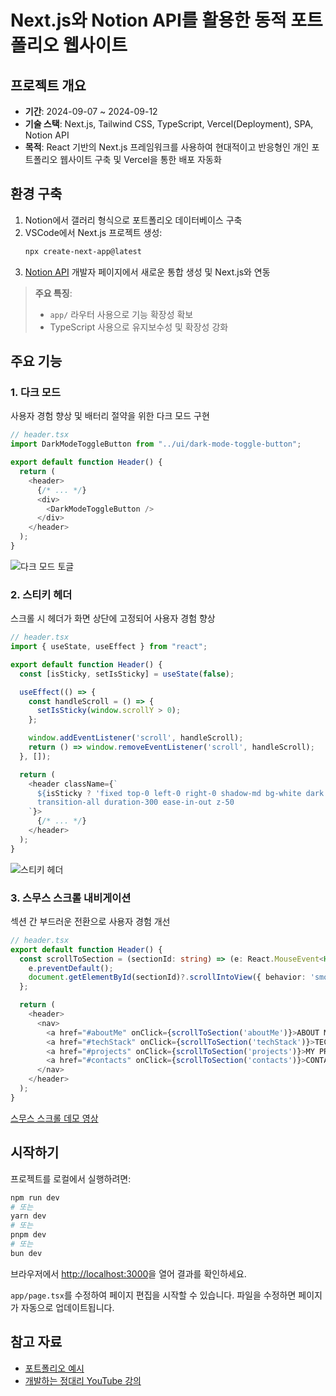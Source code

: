 # Next.js와 Notion API를 활용한 동적 포트폴리오 웹사이트

## 프로젝트 개요
- **기간**: 2024-09-07 ~ 2024-09-12
- **기술 스택**: Next.js, Tailwind CSS, TypeScript, Vercel(Deployment), SPA, Notion API
- **목적**: React 기반의 Next.js 프레임워크를 사용하여 현대적이고 반응형인 개인 포트폴리오 웹사이트 구축 및 Vercel을 통한 배포 자동화

## 환경 구축

1. Notion에서 갤러리 형식으로 포트폴리오 데이터베이스 구축
2. VSCode에서 Next.js 프로젝트 생성:
   ```bash
   npx create-next-app@latest
   ```
3. [Notion API](https://developers.notion.com/) 개발자 페이지에서 새로운 통합 생성 및 Next.js와 연동

> **주요 특징**:
> - `app/` 라우터 사용으로 기능 확장성 확보
> - TypeScript 사용으로 유지보수성 및 확장성 강화

## 주요 기능

### 1. 다크 모드
사용자 경험 향상 및 배터리 절약을 위한 다크 모드 구현

```typescript
// header.tsx
import DarkModeToggleButton from "../ui/dark-mode-toggle-button";

export default function Header() {
  return (
    <header>
      {/* ... */}
      <div>
        <DarkModeToggleButton />
      </div>
    </header>
  );
}
```

![다크 모드 토글](https://github.com/user-attachments/assets/c682d89b-364b-43ce-b6c1-70f0d9aa2208)

### 2. 스티키 헤더
스크롤 시 헤더가 화면 상단에 고정되어 사용자 경험 향상

```typescript
// header.tsx
import { useState, useEffect } from "react";

export default function Header() {
  const [isSticky, setIsSticky] = useState(false);

  useEffect(() => {
    const handleScroll = () => {
      setIsSticky(window.scrollY > 0);
    };

    window.addEventListener('scroll', handleScroll);
    return () => window.removeEventListener('scroll', handleScroll);
  }, []);

  return (
    <header className={`
      ${isSticky ? 'fixed top-0 left-0 right-0 shadow-md bg-white dark:bg-gray-800' : 'absolute top-0 left-0 right-0 bg-transparent'}
      transition-all duration-300 ease-in-out z-50
    `}>
      {/* ... */}
    </header>
  );
}
```

![스티키 헤더](https://github.com/user-attachments/assets/baf51356-8bf0-43aa-a676-212c833a4b2c)

### 3. 스무스 스크롤 내비게이션
섹션 간 부드러운 전환으로 사용자 경험 개선

```typescript
// header.tsx
export default function Header() {
  const scrollToSection = (sectionId: string) => (e: React.MouseEvent<HTMLAnchorElement>) => {
    e.preventDefault();
    document.getElementById(sectionId)?.scrollIntoView({ behavior: 'smooth' });
  };

  return (
    <header>
      <nav>
        <a href="#aboutMe" onClick={scrollToSection('aboutMe')}>ABOUT ME</a>
        <a href="#techStack" onClick={scrollToSection('techStack')}>TECH STACK</a>
        <a href="#projects" onClick={scrollToSection('projects')}>MY PROJECTS</a>
        <a href="#contacts" onClick={scrollToSection('contacts')}>CONTACTS</a>
      </nav>
    </header>
  );
}
```

[스무스 스크롤 데모 영상](https://github.com/user-attachments/assets/ad791abd-d34b-4248-bf1f-475570729501)

## 시작하기

프로젝트를 로컬에서 실행하려면:

```bash
npm run dev
# 또는
yarn dev
# 또는
pnpm dev
# 또는
bun dev
```

브라우저에서 [http://localhost:3000](http://localhost:3000)을 열어 결과를 확인하세요.

`app/page.tsx`를 수정하여 페이지 편집을 시작할 수 있습니다. 파일을 수정하면 페이지가 자동으로 업데이트됩니다.

## 참고 자료
- [포트폴리오 예시](https://kim-ji-min.github.io/My-Portfolio/)
- [개발하는 정대리 YouTube 강의](https://www.youtube.com/watch?v=KvoFvmu5eRo&t=671s)
